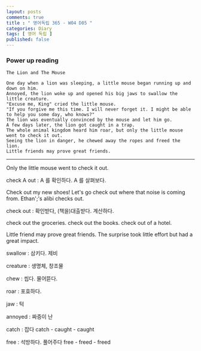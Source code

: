```yaml
---
layout: posts
comments: true
title : " 영어독립 365 - W04 D05 "
categories: Diary
tags: [ 영어 독립 ]
published: false
---
```


### Power up reading

```
The Lion and The Mouse

One day when a lion was sleeping, a little mouse began running up and down on him.
Annoyed, the lion woke up and opened his big jaws to swallow the little creature.
"Excuse me, King" cried the little mouse.
"If you forgive me this time. I will never forget it. I might be able to help you some day, who knows?"
The lion was eventually convinced by the mouse and let him go.
A few days later, the lion got caught in a trap.
The whole animal kingdom heard him roar, but only the little mouse went to check it out.
Seeing the lion in danger, he chewed away the ropes and freed the lion.
Little friends may prove great friends.
```
---

Only the little mouse went to check it out.

check A out
 : A 를 확인하다. A 를 살펴보다.

Check out my new shoes!
Let's go check out where that noise is coming from.
Ethan';'s alibi checks out.

check out
 : 확인받다, (책을)대출받다. 계산하다.

check out the groceries.
check out the books.
check out of a hotel.

Little friend may prove great friends.
The surprise took little effort but had a great impact.

swallow
 : 삼키다. 제비

creature
 : 생명체, 창조물

chew 
 : 씹다. 물어뜯다.

roar
 : 포효하다.

jaw
 : 턱

annoyed
 : 짜증이 난

catch
 : 잡다
   catch - caught - caught

free
 : 석방하다. 풀어주다
   free - freed - freed
